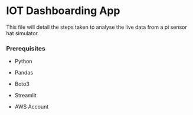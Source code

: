 # IOT Dashboarding App

This file will detail the steps taken to analyse the live data from a pi sensor hat simulator.

### Prerequisites

* Python
* Pandas
* Boto3
* Streamlit
            
* AWS Account
